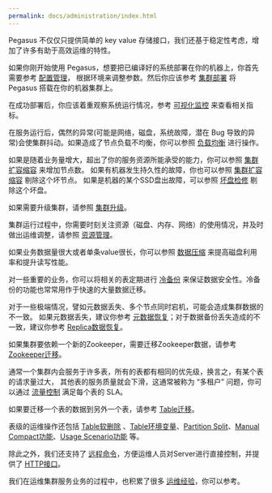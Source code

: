 ```yaml
---
permalink: docs/administration/index.html
---
```


Pegasus 不仅仅只提供简单的 key value 存储接口，我们还基于稳定性考虑，增加了许多有助于高效运维的特性。

如果你刚开始使用 Pegasus，想要把已编译好的系统部署在你的机器上，你首先需要参考 [配置管理](config)，
根据环境来调整参数。然后你应该参考 [集群部署](deployment) 将 Pegasus 搭载在你的机器集群上。

在成功部署后，你应该着重观察系统运行情况，参考 [可视化监控](monitoring) 来查看相关指标。

在服务运行后，偶然的异常(可能是网络，磁盘，系统故障，潜在 Bug 导致的异常)会使集群抖动。如果造成了节点负载不均衡，你可以参照 [负载均衡](rebalance) 进行操作。

如果是随着业务量增大，超出了你的服务资源所能承受的能力，你可以参照 [集群扩容缩容](scale-in-out) 来增加节点数。
如果有机器发生持久性的故障，你也可以参照 [集群扩容缩容](scale-in-out) 剔除这个坏节点。
如果是机器的某个SSD盘出故障，可以参照 [坏盘检修](bad-disk) 剔除这个坏盘。

如果需要升级集群，请参照 [集群升级](rolling-update)。

集群运行过程中，你需要时刻关注资源（磁盘、内存、网络）的使用情况，并及时做出运维调整，请参照 [资源管理](resource-management)。

如果业务数据量很大或者单条value很长，你可以参照 [数据压缩](compression) 来提高磁盘利用率和提升读写性能。

对一些重要的业务，你可以将相关的表定期进行 [冷备份](cold-backup) 来保证数据安全性。冷备份的功能也常常用作于快速的大量数据迁移。

对于一些极端情况，譬如元数据丢失、多个节点同时宕机，可能会造成集群数据的不一致。
如果元数据丢失，建议你参考 [元数据恢复](meta-recovery)；对于数据备份丢失造成的不一致，建议你参考 [Replica数据恢复](replica-recovery)。

如果集群要依赖一个新的Zookeeper，需要迁移Zookeeper数据，请参考 [Zookeeper迁移](zk-migration)。

通常一个集群内会服务于许多表，所有的表都有相同的优先级，换言之，有某个表的请求量过大，
其他表的服务质量就会下滑，这通常被称为 “多租户” 问题，你可以通过 [流量控制](throttling) 满足每个表的 SLA。

如果要迁移一个表的数据到另外一个表，请参考 [Table迁移](table-migration)。

表级的运维操作还包括 [Table软删除](table-soft-delete) 、[Table环境变量](table-env)、[Partition Split](partition-split)、[Manual Compact功能](manual-compact)、[Usage Scenario功能](usage-scenario) 等。

除此之外，我们还支持了 [远程命令](remote-commands)，方便运维人员对Server进行直接控制，并提供了 [HTTP接口](http)。

我们在运维集群服务业务的过程中，也积累了很多 [运维经验](experiences)，你可以参考。
